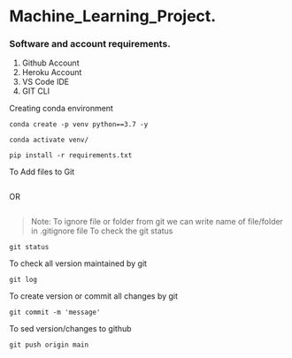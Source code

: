 # Machine_Learning_Project.
### Software and account requirements.

1. Github Account
2. Heroku Account
3. VS Code IDE
4. GIT CLI

Creating conda environment
```
conda create -p venv python==3.7 -y
```
```
conda activate venv/
```
```
pip install -r requirements.txt
```
To Add files to Git
```git add .
```

OR
```git add <file_name>
```
> Note: To ignore file or folder from git we can write name of file/folder in .gitignore file
To check the git status
```
git status
```
To check all version maintained by git
```
git log
```
To create version or commit all changes by git
```
git commit -m 'message'
```
To sed version/changes to github
```
git push origin main
```